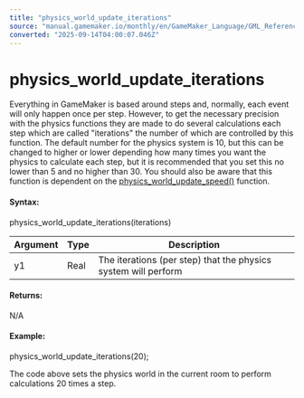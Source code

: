 ```yaml
---
title: "physics_world_update_iterations"
source: "manual.gamemaker.io/monthly/en/GameMaker_Language/GML_Reference/Physics/The_Physics_World/physics_world_update_iterations.htm"
converted: "2025-09-14T04:00:07.046Z"
---
```


# physics\_world\_update\_iterations

Everything in GameMaker is based around steps and, normally, each event will only happen once per step. However, to get the necessary precision with the physics functions they are made to do several calculations each step which are called "iterations" the number of which are controlled by this function. The default number for the physics system is 10, but this can be changed to higher or lower depending how many times you want the physics to calculate each step, but it is recommended that you set this no lower than 5 and no higher than 30. You should also be aware that this function is dependent on the [physics\_world\_update\_speed()](physics_world_update_speed.md) function.

#### Syntax:

physics\_world\_update\_iterations(iterations)

| Argument | Type | Description |
| --- | --- | --- |
| y1 | Real | The iterations (per step) that the physics system will perform |

#### Returns:

N/A

#### Example:

physics\_world\_update\_iterations(20);

The code above sets the physics world in the current room to perform calculations 20 times a step.